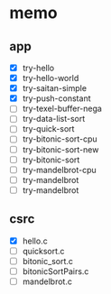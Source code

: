 memo
====

app
---

* [x] try-hello
* [x] try-hello-world
* [x] try-saitan-simple
* [x] try-push-constant
* [ ] try-texel-buffer-nega
* [ ] try-data-list-sort
* [ ] try-quick-sort
* [ ] try-bitonic-sort-cpu
* [ ] try-bitonic-sort-new
* [ ] try-bitonic-sort
* [ ] try-mandelbrot-cpu
* [ ] try-mandelbrot
* [ ] try-mandelbrot

csrc
----

* [x] hello.c
* [ ] quicksort.c
* [ ] bitonic_sort.c
* [ ] bitonicSortPairs.c
* [ ] mandelbrot.c
